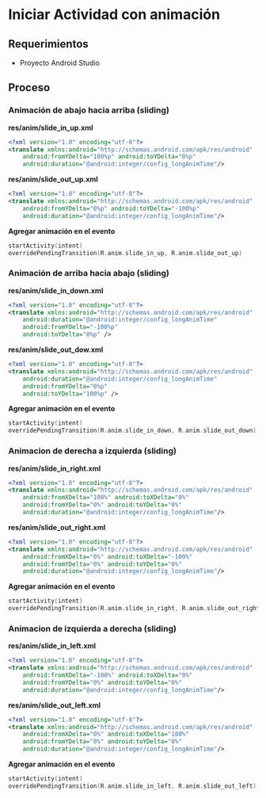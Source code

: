 # Iniciar Actividad con animación

## Requerimientos
- Proyecto Android Studio

## Proceso

### Animación de abajo hacia arriba (sliding)

**res/anim/slide_in_up.xml**

```xml
<?xml version="1.0" encoding="utf-8"?>
<translate xmlns:android="http://schemas.android.com/apk/res/android"
    android:fromYDelta="100%p" android:toYDelta="0%p"
    android:duration="@android:integer/config_longAnimTime"/>
```

**res/anim/slide_out_up.xml**

```xml
<?xml version="1.0" encoding="utf-8"?>
<translate xmlns:android="http://schemas.android.com/apk/res/android"
    android:fromYDelta="0%p" android:toYDelta="-100%p"
    android:duration="@android:integer/config_longAnimTime"/>
```

**Agregar animación en el evento**

```kotlin
startActivity(intent)
overridePendingTransition(R.anim.slide_in_up, R.anim.slide_out_up)
```

### Animación de arriba hacia abajo (sliding)

**res/anim/slide_in_down.xml**

```xml
<?xml version="1.0" encoding="utf-8"?>
<translate xmlns:android="http://schemas.android.com/apk/res/android"
    android:duration="@android:integer/config_longAnimTime"
    android:fromYDelta="-100%p"
    android:toYDelta="0%p" />
```

**res/anim/slide_out_dow.xml**

```xml
<?xml version="1.0" encoding="utf-8"?>
<translate xmlns:android="http://schemas.android.com/apk/res/android"
    android:duration="@android:integer/config_longAnimTime"
    android:fromYDelta="0%p"
    android:toYDelta="100%p" />
```

**Agregar animación en el evento**

```kotlin
startActivity(intent)
overridePendingTransition(R.anim.slide_in_down, R.anim.slide_out_down)
```

### Animacion de derecha a izquierda (sliding)

**res/anim/slide_in_right.xml**

```xml
<?xml version="1.0" encoding="utf-8"?>
<translate xmlns:android="http://schemas.android.com/apk/res/android"
    android:fromXDelta="100%" android:toXDelta="0%"
    android:fromYDelta="0%" android:toYDelta="0%"
    android:duration="@android:integer/config_longAnimTime"/>
```

**res/anim/slide_out_right.xml**

```xml
<?xml version="1.0" encoding="utf-8"?>
<translate xmlns:android="http://schemas.android.com/apk/res/android"
    android:fromXDelta="0%" android:toXDelta="-100%"
    android:fromYDelta="0%" android:toYDelta="0%"
    android:duration="@android:integer/config_longAnimTime"/>
```

**Agregar animación en el evento**

```kotlin
startActivity(intent)
overridePendingTransition(R.anim.slide_in_right, R.anim.slide_out_right)
```

### Animacion de izquierda a derecha (sliding)

**res/anim/slide_in_left.xml**

```xml
<?xml version="1.0" encoding="utf-8"?>
<translate xmlns:android="http://schemas.android.com/apk/res/android"
    android:fromXDelta="-100%" android:toXDelta="0%"
    android:fromYDelta="0%" android:toYDelta="0%"
    android:duration="@android:integer/config_longAnimTime"/>
```

**res/anim/slide_out_left.xml**

```xml
<?xml version="1.0" encoding="utf-8"?>
<translate xmlns:android="http://schemas.android.com/apk/res/android"
    android:fromXDelta="0%" android:toXDelta="100%"
    android:fromYDelta="0%" android:toYDelta="0%"
    android:duration="@android:integer/config_longAnimTime"/>
```

**Agregar animación en el evento**

```kotlin
startActivity(intent)
overridePendingTransition(R.anim.slide_in_left, R.anim.slide_out_left)
```